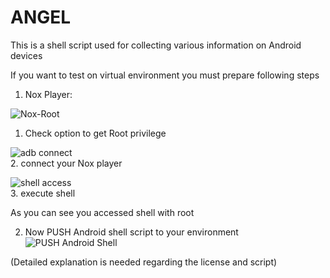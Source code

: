 # ANGEL
This is a shell script used for collecting various information on Android devices

If you want to test on virtual environment you must prepare following steps

1) Nox Player:

![Nox-Root](https://github.com/S3xyG4y/ANGEL/assets/55012702/5655ff56-375b-4202-b507-c6d5375cbd2a)
1. Check option to get Root privilege

![adb connect](https://github.com/S3xyG4y/ANGEL/assets/55012702/e9dd43ce-59ea-4fd8-9fb2-5640bb4d8401)<br/>
2. connect your Nox player

![shell access](https://github.com/S3xyG4y/ANGEL/assets/55012702/23b243e6-aa76-48f6-a033-9aa610b6065a)<br/>
3. execute shell
    
As you can see you accessed shell with root


2) Now PUSH Android shell script to your environment
![PUSH Android Shell](https://github.com/S3xyG4y/ANGEL/assets/55012702/11a78724-5f8c-4155-9d7e-f5f05596e2ec)


(Detailed explanation is needed regarding the license and script)



